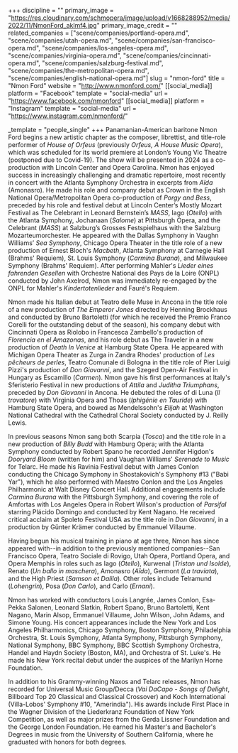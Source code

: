 +++
discipline = ""
primary_image = "https://res.cloudinary.com/schmopera/image/upload/v1668288952/media/2022/11/NmonFord_aklmf4.jpg"
primary_image_credit = ""
related_companies = ["scene/companies/portland-opera.md", "scene/companies/utah-opera.md", "scene/companies/san-francisco-opera.md", "scene/companies/los-angeles-opera.md", "scene/companies/virginia-opera.md", "scene/companies/cincinnati-opera.md", "scene/companies/salzburg-festival.md", "scene/companies/the-metropolitan-opera.md", "scene/companies/english-national-opera.md"]
slug = "nmon-ford"
title = "Nmon Ford"
website = "http://www.nmonford.com/"
[[social_media]]
platform = "Facebook"
template = "social-media"
url = "https://www.facebook.com/nmonford"
[[social_media]]
platform = "Instagram"
template = "social-media"
url = "https://www.instagram.com/nmonford/"

_template = "people_single"
+++
Panamanian-American baritone Nmon Ford begins a new artistic chapter as the composer, librettist, and title-role performer of _House of Orfeus_ (previously _Orfeus, A House Music Opera_), which was scheduled for its world premiere at London’s Young Vic Theatre (postponed due to Covid-19). The show will be presented in 2024 as a co-production with Lincoln Center and Opera Carolina. Nmon has enjoyed success in increasingly challenging and dramatic repertoire, most recently in concert with the Atlanta Symphony Orchestra in excerpts from _Aïda_ (Amonasro). He made his role and company debut as Crown in the English National Opera/Metropolitan Opera co-production of _Porgy and Bess_, preceded by his role and festival debut at Lincoln Center’s Mostly Mozart Festival as The Celebrant in Leonard Bernstein’s _MASS_, Iago (_Otello_) with the Atlanta Symphony, Jochanaan (_Salome_) at Pittsburgh Opera, and the Celebrant (_MASS_) at Salzburg’s Grosses Festspielhaus with the Salzburg Mozarteumorchester. He appeared with the Dallas Symphony in Vaughn Williams’ _Sea Symphony_, Chicago Opera Theater in the title role of a new production of Ernest Bloch's _Macbeth_, Atlanta Symphony at Carnegie Hall (Brahms' Requiem), St. Louis Symphony (_Carmina Burana_), and Milwaukee Symphony (Brahms' Requiem). After performing Mahler's _Lieder eines fahrenden Gesellen_ with Orchestre National des Pays de la Loire (ONPL) conducted by John Axelrod, Nmon was immediately re-engaged by the ONPL for Mahler's _Kindertotenlieder_ and Fauré's Requiem.

Nmon made his Italian debut at Teatro delle Muse in Ancona in the title role of a new production of _The Emperor Jones_ directed by Henning Brockhaus and conducted by Bruno Bartoletti (for which he received the Premio Franco Corelli for the outstanding debut of the season), his company debut with Cincinnati Opera as Riolobo in Francesca Zambello's production of _Florencia en el Amazonas_, and his role debut as The Traveler in a new production of _Death In Venice_ at Hamburg State Opera. He appeared with Michigan Opera Theater as Zurga in Zandra Rhodes' production of _Les pêcheurs de perles_, Teatro Comunale di Bologna in the title role of Pier Luigi Pizzi's production of _Don Giovanni_, and the Szeged Open-Air Festival in Hungary as Escamillo (_Carmen_). Nmon gave his first performances at Italy's Sferisterio Festival in new productions of _Attila_ and _Juditha Triumphans_, preceded by _Don Giovanni_ in Ancona. He debuted the roles of di Luna (_Il trovatore_) with Virginia Opera and Thoas (_Iphigénie en Tauride_) with Hamburg State Opera, and bowed as Mendelssohn's _Elijah_ at Washington National Cathedral with the Cathedral Choral Society conducted by J. Reilly Lewis.

In previous seasons Nmon sang both Scarpia (_Tosca_) and the title role in a new production of _Billy Budd_ with Hamburg Opera; with the Atlanta Symphony conducted by Robert Spano he recorded Jennifer Higdon's _Dooryard Bloom_ (written for him) and Vaughan Williams' _Serenade to Music_ for Telarc. He made his Ravinia Festival debut with James Conlon conducting the Chicago Symphony in Shostakovich's Symphony #13 ("Babi Yar"), which he also performed with Maestro Conlon and the Los Angeles Philharmonic at Walt Disney Concert Hall. Additional engagements include _Carmina Burana_ with the Pittsburgh Symphony, and covering the role of Amfortas with Los Angeles Opera in Robert Wilson's production of _Parsifal_ starring Plácido Domingo and conducted by Kent Nagano. He received critical acclaim at Spoleto Festival USA as the title role in _Don Giovanni_, in a production by Günter Krämer conducted by Emmanuel Villaume.

Having begun his musical training in piano at age three, Nmon has since appeared with--in addition to the previously mentioned companies--San Francisco Opera, Teatro Sociale di Rovigo, Utah Opera, Portland Opera, and Opera Memphis in roles such as Iago (_Otello_), Kurwenal (_Tristan und Isolde_), Renato (_Un ballo in maschera_), Amonasro (_Aïda_), Germont (_La traviata_), and the High Priest (_Samson et Dalila_). Other roles include Telramund (_Lohengrin_), Posa (_Don Carlo_), and Carlo (_Ernani_).

Nmon has worked with conductors Louis Langrée, James Conlon, Esa-Pekka Salonen, Leonard Slatkin, Robert Spano, Bruno Bartoletti, Kent Nagano, Marin Alsop, Emmanuel Villaume, John Wilson, John Adams, and Simone Young. His concert appearances include the New York and Los Angeles Philharmonics, Chicago Symphony, Boston Symphony, Philadelphia Orchestra, St. Louis Symphony, Atlanta Symphony, Pittsburgh Symphony, National Symphony, BBC Symphony, BBC Scottish Symphony Orchestra, Handel and Haydn Society (Boston, MA), and Orchestra of St. Luke's. He made his New York recital debut under the auspices of the Marilyn Horne Foundation.

In addition to his Grammy-winning Naxos and Telarc releases, Nmon has recorded for Universal Music Group/Decca (_Vai DaCapo - Songs of Delight_, Billboard Top 20 Classical and Classical Crossover) and Koch International (Villa-Lobos' Symphony #10, "Amerindia"). His awards include First Place in the Wagner Division of the Liederkranz Foundation of New York Competition, as well as major prizes from the Gerda Lissner Foundation and the George London Foundation. He earned his Master's and Bachelor's Degrees in music from the University of Southern California, where he graduated with honors for both degrees.
